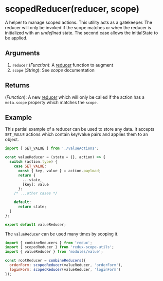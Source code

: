 # scopedReducer(reducer, scope)

A helper to manage scoped actions. This utility acts as a gatekeeper. The reducer will only be invoked if the scope matches or when the reducer is initialized with an _undefined_ state. The second case allows the initialState to be applied.

## Arguments

1. `reducer` (_Function_): A [reducer](https://redux.js.org/basics/reducers#reducers) function to augment
2. `scope` (_String_): See _scope_ documentation

## Returns

(_Function_): A new [reducer](https://redux.js.org/basics/reducers#reducers) which will only be called if the action has a `meta.scope` property which matches the `scope`.

## Example

This partial example of a reducer can be used to store any data. It accepts `SET_VALUE` actions which contain key/value pairs and applies them to an object.

```js
import { SET_VALUE } from './valueActions';

const valueReducer = (state = {}, action) => {
  switch (action.type) {
    case SET_VALUE:
      const { key, value } = action.payload;
      return {
        ...state,
        [key]: value
      };
    /* ...other cases */

    default:
      return state;
  }
};

export default valueReducer;
```

The `valueReducer` can be used many times by scoping it.

```js
import { combineReducers } from 'redux';
import { scopedReducer } from 'redux-scope-utils';
import { valueReducer } from 'modules/value';

const rootReducer = combineReducers({
  orderForm: scopedReducer(valueReducer, 'orderForm'),
  loginForm: scopedReducer(valueReducer, 'loginForm')
});
```

